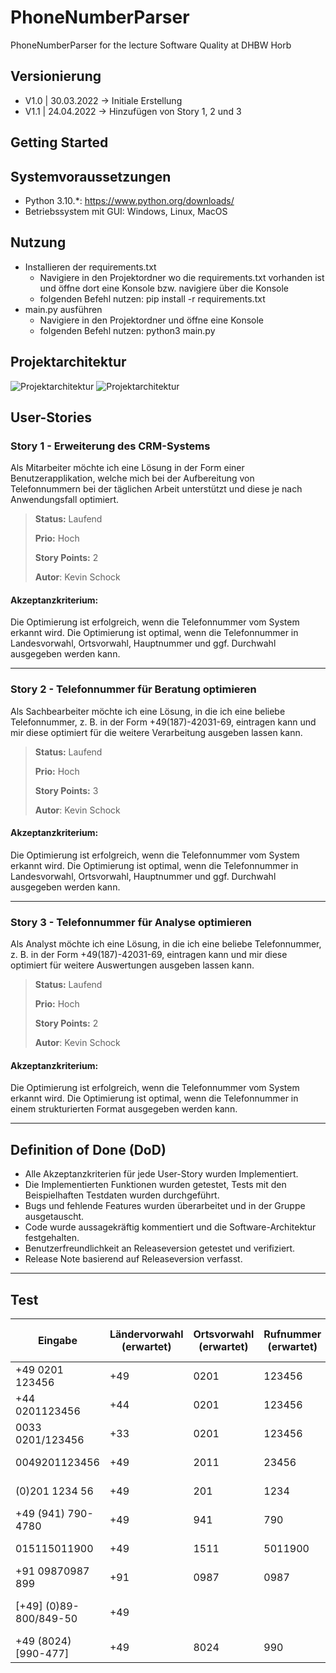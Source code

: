 # PhoneNumberParser
PhoneNumberParser for the lecture Software Quality at DHBW Horb

## Versionierung
* V1.0 | 30.03.2022 -> Initiale Erstellung
* V1.1 | 24.04.2022 -> Hinzufügen von Story 1, 2 und 3

## Getting Started

## Systemvoraussetzungen
* Python 3.10.*: https://www.python.org/downloads/
* Betriebssystem mit GUI: Windows, Linux, MacOS

  
## Nutzung
* Installieren der requirements.txt
  * Navigiere in den Projektordner wo die requirements.txt vorhanden ist und öffne dort eine Konsole bzw. navigiere über die Konsole
  * folgenden Befehl nutzen: pip install -r requirements.txt
* main.py ausführen
  * Navigiere in den Projektordner und öffne eine Konsole
  * folgenden Befehl nutzen: python3 main.py

## Projektarchitektur
![Projektarchitektur](https://i.imgur.com/cV6LrUX.png)
![Projektarchitektur](https://i.imgur.com/A4YK0kU.png)

## User-Stories

### Story 1 - Erweiterung des CRM-Systems 
Als Mitarbeiter möchte ich eine Lösung in der Form einer Benutzerapplikation, welche mich bei der Aufbereitung von Telefonnummern bei der täglichen Arbeit unterstützt und diese je nach Anwendungsfall optimiert.
> **Status:** Laufend
> 
> **Prio:** Hoch
> 
> **Story Points:** 2
> 
> **Autor**: Kevin Schock

#### Akzeptanzkriterium:
Die Optimierung ist erfolgreich, wenn die Telefonnummer vom System erkannt wird. Die Optimierung ist optimal, wenn die Telefonnummer in Landesvorwahl, Ortsvorwahl, Hauptnummer und ggf. Durchwahl ausgegeben werden kann.

---
### Story 2 - Telefonnummer für Beratung optimieren
Als Sachbearbeiter möchte ich eine Lösung, in die ich eine beliebe Telefonnummer, z. B. in der Form +49(187)-42031-69, eintragen kann und mir diese optimiert für die weitere Verarbeitung ausgeben lassen kann.
> **Status:** Laufend
> 
> **Prio:** Hoch
> 
> **Story Points:** 3
> 
> **Autor**: Kevin Schock

#### Akzeptanzkriterium:
Die Optimierung ist erfolgreich, wenn die Telefonnummer vom System erkannt wird. Die Optimierung ist optimal, wenn die Telefonnummer in Landesvorwahl, Ortsvorwahl, Hauptnummer und ggf. Durchwahl ausgegeben werden kann.

---
### Story 3 - Telefonnummer für Analyse optimieren
Als Analyst möchte ich eine Lösung, in die ich eine beliebe Telefonnummer, z. B. in der Form +49(187)-42031-69, eintragen kann und mir diese optimiert für weitere Auswertungen ausgeben lassen kann.

> **Status:** Laufend
> 
> **Prio:** Hoch
> 
> **Story Points:** 2
> 
> **Autor**: Kevin Schock

#### Akzeptanzkriterium:
Die Optimierung ist erfolgreich, wenn die Telefonnummer vom System erkannt wird. Die Optimierung ist optimal, wenn die Telefonnummer in einem strukturierten Format ausgegeben werden kann.

---
## Definition of Done (DoD)
* Alle Akzeptanzkriterien für jede User-Story wurden Implementiert.
* Die Implementierten Funktionen wurden getestet, Tests mit den Beispielhaften Testdaten wurden durchgeführt. 
* Bugs und fehlende Features wurden überarbeitet und in der Gruppe ausgetauscht.
* Code wurde aussagekräftig kommentiert und die Software-Architektur festgehalten.
* Benutzerfreundlichkeit an Releaseversion getestet und verifiziert.  
* Release Note basierend auf Releaseversion verfasst. 

---
## Test

| Eingabe                        | Ländervorwahl (erwartet) | Ortsvorwahl (erwartet) | Rufnummer (erwartet) | Durchwahl (erwartet) | Strukturiert (erwartet) | ISO-Kürzel (erwartet) | Check   |
|--------------------------------|--------------------------|------------------------|----------------------|----------------------|-------------------------|-----------------------|---------|
| +49 0201 123456                | +49                      | 0201                   | 123456               | ─                    | +49 0201 123456         | DE                    | &check; |
| +44 0201123456                 | +44                      | 0201                   | 123456               | ─                    | +44 0201 123456         |                       | &check; |
| 0033 0201/123456               | +33                      | 0201                   | 123456               | ─                    | +33 0201 123456         |                       | &check; |
| 0049201123456                  | +49                      | 2011                   | 23456                | ─                    | +49 2011 23456          | DE                    | &check; |
| (0)201 1234 56                 | +49                      | 201                    | 1234                 | 56                   | +49 201 1234-56         | DE                    | &check; |
| +49 (941) 790-4780             | +49                      | 941                    | 790                  | 4780                 | +49 941 790-4780        | DE                    | &check; |
| 015115011900                   | +49                      | 1511                   | 5011900              | ─                    | +49 1511 5011900        |                       | &check; |
| +91 09870987 899               | +91                      | 0987                   | 0987                 | 899                  | +91 0987 0987-899       |                       | &check; |
| [+49] (0)89-800/849-50         | +49                      |                        |                      |                      | +49 89-800 849-50       |                       | &check; |
| +49 (8024) [990-477]           | +49                      | 8024                   | 990                  | 477                  | +49 8024 990-477        | DE                    | &check; |
